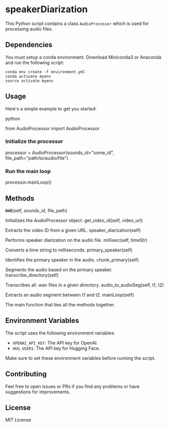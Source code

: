 # speakerDiarization

This Python script contains a class `AudioProcessor` which is used for processing audio files. 

## Dependencies

You must setup a conda environment. Download Miniconda3 or Anaconda and run the following script:

```
conda env create -f environment.yml
conda activate myenv
source activate myenv
```

## Usage

Here's a simple example to get you started:

python

from AudioProcessor import AudioProcessor

### Initialize the processor

processor = AudioProcessor(sounds_id="some_id", file_path="path/to/audio/file")

### Run the main loop

processor.mainLoop()

## Methods

__init__(self, sounds_id, file_path)

Initializes the AudioProcessor object.
get_video_id(self, video_url)

Extracts the video ID from a given URL.
speaker_diarization(self)

Performs speaker diarization on the audio file.
millisec(self, timeStr)

Converts a time string to milliseconds.
primary_speaker(self)

Identifies the primary speaker in the audio.
chunk_primary(self)

Segments the audio based on the primary speaker.
transcribe_directory(self)

Transcribes all .wav files in a given directory.
audio_to_audioSeg(self, t1, t2)

Extracts an audio segment between t1 and t2.
mainLoop(self)

The main function that ties all the methods together.

## Environment Variables

The script uses the following environment variables:

- `OPENAI_API_KEY`: The API key for OpenAI.
- `HUG_USER1`: The API key for Hugging Face.

Make sure to set these environment variables before running the script.

## Contributing

Feel free to open issues or PRs if you find any problems or have suggestions for improvements.

## License

MIT License
